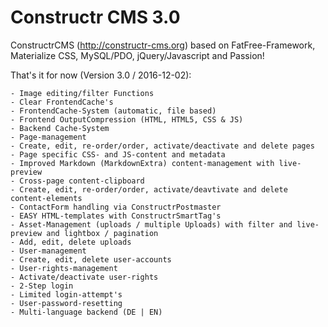 Constructr CMS 3.0
==================

ConstructrCMS (<a href="http://constructr-cms.org">http://constructr-cms.org</a>) based on FatFree-Framework, Materialize CSS, MySQL/PDO, jQuery/Javascript and Passion!

That's it for now (Version 3.0 / 2016-12-02):

	- Image editing/filter Functions
	- Clear FrontendCache's
	- FrontendCache-System (automatic, file based)
	- Frontend OutputCompression (HTML, HTML5, CSS & JS)
	- Backend Cache-System
	- Page-management
	- Create, edit, re-order/order, activate/deactivate and delete pages
	- Page specific CSS- and JS-content and metadata
	- Improved Markdown (MarkdownExtra) content-management with live-preview
	- Cross-page content-clipboard
	- Create, edit, re-order/order, activate/deavtivate and delete content-elements
	- ContactForm handling via ConstructrPostmaster
	- EASY HTML-templates with ConstructrSmartTag's
	- Asset-Management (uploads / multiple Uploads) with filter and live-preview and lightbox / pagination
	- Add, edit, delete uploads
	- User-management
	- Create, edit, delete user-accounts
	- User-rights-management 
	- Activate/deactivate user-rights
	- 2-Step login
	- Limited login-attempt's
	- User-password-resetting
	- Multi-language backend (DE | EN)
